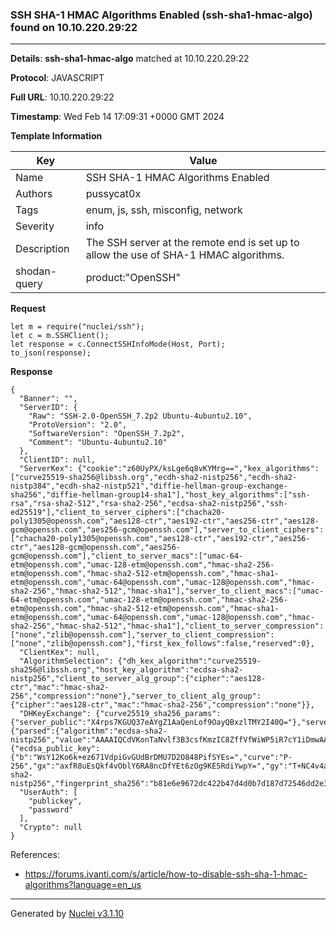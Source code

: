 ### SSH SHA-1 HMAC Algorithms Enabled (ssh-sha1-hmac-algo) found on 10.10.220.29:22

----
**Details**: **ssh-sha1-hmac-algo** matched at 10.10.220.29:22

**Protocol**: JAVASCRIPT

**Full URL**: 10.10.220.29:22

**Timestamp**: Wed Feb 14 17:09:31 +0000 GMT 2024

**Template Information**

| Key | Value |
| --- | --- |
| Name | SSH SHA-1 HMAC Algorithms Enabled |
| Authors | pussycat0x |
| Tags | enum, js, ssh, misconfig, network |
| Severity | info |
| Description | The SSH server at the remote end is set up to allow the use of SHA-1 HMAC algorithms.<br> |
| shodan-query | product:"OpenSSH" |

**Request**
```http
let m = require("nuclei/ssh");
let c = m.SSHClient();
let response = c.ConnectSSHInfoMode(Host, Port);
to_json(response);
```

**Response**
```http
{
  "Banner": "",
  "ServerID": {
    "Raw": "SSH-2.0-OpenSSH_7.2p2 Ubuntu-4ubuntu2.10",
    "ProtoVersion": "2.0",
    "SoftwareVersion": "OpenSSH_7.2p2",
    "Comment": "Ubuntu-4ubuntu2.10"
  },
  "ClientID": null,
  "ServerKex": {"cookie":"z60UyPX/ksLge6q8vKYMrg==","kex_algorithms":["curve25519-sha256@libssh.org","ecdh-sha2-nistp256","ecdh-sha2-nistp384","ecdh-sha2-nistp521","diffie-hellman-group-exchange-sha256","diffie-hellman-group14-sha1"],"host_key_algorithms":["ssh-rsa","rsa-sha2-512","rsa-sha2-256","ecdsa-sha2-nistp256","ssh-ed25519"],"client_to_server_ciphers":["chacha20-poly1305@openssh.com","aes128-ctr","aes192-ctr","aes256-ctr","aes128-gcm@openssh.com","aes256-gcm@openssh.com"],"server_to_client_ciphers":["chacha20-poly1305@openssh.com","aes128-ctr","aes192-ctr","aes256-ctr","aes128-gcm@openssh.com","aes256-gcm@openssh.com"],"client_to_server_macs":["umac-64-etm@openssh.com","umac-128-etm@openssh.com","hmac-sha2-256-etm@openssh.com","hmac-sha2-512-etm@openssh.com","hmac-sha1-etm@openssh.com","umac-64@openssh.com","umac-128@openssh.com","hmac-sha2-256","hmac-sha2-512","hmac-sha1"],"server_to_client_macs":["umac-64-etm@openssh.com","umac-128-etm@openssh.com","hmac-sha2-256-etm@openssh.com","hmac-sha2-512-etm@openssh.com","hmac-sha1-etm@openssh.com","umac-64@openssh.com","umac-128@openssh.com","hmac-sha2-256","hmac-sha2-512","hmac-sha1"],"client_to_server_compression":["none","zlib@openssh.com"],"server_to_client_compression":["none","zlib@openssh.com"],"first_kex_follows":false,"reserved":0},
  "ClientKex": null,
  "AlgorithmSelection": {"dh_kex_algorithm":"curve25519-sha256@libssh.org","host_key_algorithm":"ecdsa-sha2-nistp256","client_to_server_alg_group":{"cipher":"aes128-ctr","mac":"hmac-sha2-256","compression":"none"},"server_to_client_alg_group":{"cipher":"aes128-ctr","mac":"hmac-sha2-256","compression":"none"}},
  "DHKeyExchange": {"curve25519_sha256_params":{"server_public":"X4rps7KGUQ37eAYgZ1AaQenLof9OayQBxzlTMY2I40Q="},"server_signature":{"parsed":{"algorithm":"ecdsa-sha2-nistp256","value":"AAAAIQCdVKonTaNvlf3B3csfKmzIC8ZffVfWiWP5iR7cY1iDmwAAACB1grJP3yIPKTb1oHO58e5/221vufBwtjkfXcM5y1hiZw=="},"raw":"AAAAE2VjZHNhLXNoYTItbmlzdHAyNTYAAABJAAAAIQCdVKonTaNvlf3B3csfKmzIC8ZffVfWiWP5iR7cY1iDmwAAACB1grJP3yIPKTb1oHO58e5/221vufBwtjkfXcM5y1hiZw==","h":"hGpYKWpToUFa5tbPsf8RbOnu/gM5Ze5JYhjkZwm4rbI="},"server_host_key":{"ecdsa_public_key":{"b":"WsY12Ko6k+ez671VdpiGvGUdBrDMU7D2O848PifSYEs=","curve":"P-256","gx":"axfR8uEsQkf4vOblY6RA8ncDfYEt6zOg9KE5RdiYwpY=","gy":"T+NC4v4af5uO5+tKfA+eFivOM1drMV7Oy7ZAaDe/UfU=","length":256,"n":"/////wAAAAD//////////7zm+q2nF56E87nKwvxjJVE=","p":"/////wAAAAEAAAAAAAAAAAAAAAD///////////////8=","x":"Hk4HdVhKU48ls7BcdX+N79qXBponyqWOveIucooaTAI=","y":"4+PtH7IhMCAC3vim719GDimVEEGdQPbxUF6eH2QZb20="},"raw":"AAAAE2VjZHNhLXNoYTItbmlzdHAyNTYAAAAIbmlzdHAyNTYAAABBBB5OB3VYSlOPJbOwXHV/je/alwaaJ8qljr3iLnKKGkwC4+PtH7IhMCAC3vim719GDimVEEGdQPbxUF6eH2QZb20=","algorithm":"ecdsa-sha2-nistp256","fingerprint_sha256":"b81e6e9672dc422b47d4d0b7d187d72546dd2e340b46f1a10d1520092003ec5f"}},
  "UserAuth": [
    "publickey",
    "password"
  ],
  "Crypto": null
}
```

References: 
- https://forums.ivanti.com/s/article/how-to-disable-ssh-sha-1-hmac-algorithms?language=en_us

----

Generated by [Nuclei v3.1.10](https://github.com/projectdiscovery/nuclei)